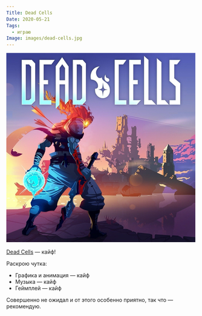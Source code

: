 ```yaml
---
Title: Dead Cells
Date: 2020-05-21
Tags:
  - играю
Image: images/dead-cells.jpg
---
```


![Dead Cells](images/dead-cells.jpg)

[Dead Cells](https://dead-cells.com/) — кайф!

Раскрою чутка:

* Графика и анимация — кайф
* Музыка — кайф
* Геймплей — кайф

Совершенно не ожидал и от этого особенно приятно, так что — рекомендую.
